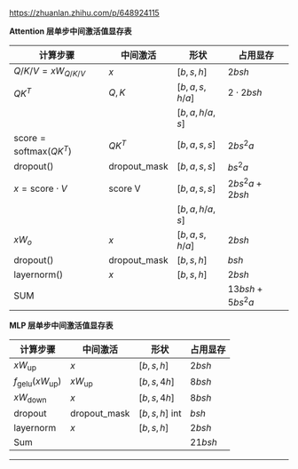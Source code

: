 
https://zhuanlan.zhihu.com/p/648924115


**Attention 层单步中间激活值显存表**

| 计算步骤                                  | 中间激活                   | 形状               | 占用显存             |
| ------------------------------------- | ---------------------- | ---------------- | ---------------- |
| $Q/K/V = xW_{Q/K/V}$                  | $x$                    | $[b, s, h]$      | $2bsh$           |
| $QK^T$                                | $Q, K$                 | $[b, a, s, h/a]$ | $2 \cdot 2bsh$   |
|                                       |                        | $[b, a, h/a, s]$ |                  |
| $\text{score} = \text{softmax}(QK^T)$ | $QK^T$                 | $[b, a, s, s]$   | $2bs^2a$         |
| $\text{dropout()}$                    | $\text{dropout\_mask}$ | $[b, a, s, s]$   | $bs^2a$          |
| $x = \text{score} \cdot V$            | $\text{score V}$       | $[b, a, s, s]$   | $2bs^2a + 2bsh$  |
|                                       |                        | $[b, a, h/a, s]$ |                  |
| $xW_o$                                | $x$                    | $[b, a, s, h/a]$ | $2bsh$           |
| $\text{dropout()}$                    | $\text{dropout\_mask}$ | $[b, s, h]$      | $bsh$            |
| $\text{layernorm()}$                  | $x$                    | $[b, s, h]$      | $2bsh$           |
| $\text{SUM}$                          |                        |                  | $13bsh + 5bs^2a$ |

**MLP 层单步中间激活值显存表**

| 计算步骤                          | 中间激活          | 形状            | 占用显存    |
|---------------------------------|-----------------|---------------|----------|
| $xW_{\text{up}}$              | $x$           | $[b, s, h]$ | $2bsh$  |
| $f_{\text{gelu}}(xW_{\text{up}})$ | $xW_{\text{up}}$ | $[b, s, 4h]$ | $8bsh$  |
| $xW_{\text{down}}$            | $x$           | $[b, s, 4h]$ | $8bsh$  |
| $\text{dropout}$              | $\text{dropout\_mask}$ | $[b, s, h] \text{ int}$ | $bsh$   |
| $\text{layernorm}$            | $x$           | $[b, s, h]$ | $2bsh$  |
| $\text{Sum}$                  |                 |               | $21bsh$ |

-----



